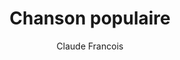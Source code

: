 ---
layout: post
title: Chanson populaire
author: Claude Francois
image:
  artist: claude-francois.png
---